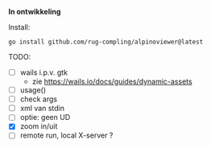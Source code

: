 **In ontwikkeling**

Install:

    go install github.com/rug-compling/alpinoviewer@latest


TODO:

 * [ ] wails i.p.v. gtk
     * zie https://wails.io/docs/guides/dynamic-assets
 * [ ] usage()
 * [ ] check args
 * [ ] xml van stdin
 * [ ] optie: geen UD
 * [x] zoom in/uit
 * [ ] remote run, local X-server ?
